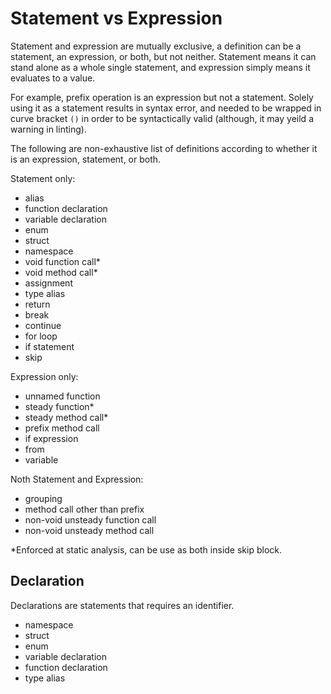 # Statement vs Expression

Statement and expression are mutually exclusive, a definition can be a statement, an expression, or both, but not neither. Statement means it can stand alone as a whole single statement, and expression simply means it evaluates to a value.

For example, prefix operation is an expression but not a statement. Solely using it as a statement results in syntax error, and needed to be wrapped in curve bracket `()` in order to be syntactically valid (although, it may yeild a warning in linting).

The following are non-exhaustive list of definitions according to whether it is an expression, statement, or both.

Statement only:

- alias
- function declaration
- variable declaration
- enum
- struct
- namespace
- void function call*
- void method call*
- assignment
- type alias
- return
- break
- continue
- for loop
- if statement
- skip

Expression only:

- unnamed function
- steady function*
- steady method call*
- prefix method call
- if expression
- from
- variable

Noth Statement and Expression:

- grouping
- method call other than prefix
- non-void unsteady function call
- non-void unsteady method call

*Enforced at static analysis, can be use as both inside skip block.

## Declaration

Declarations are statements that requires an identifier.

- namespace
- struct
- enum
- variable declaration
- function declaration
- type alias
